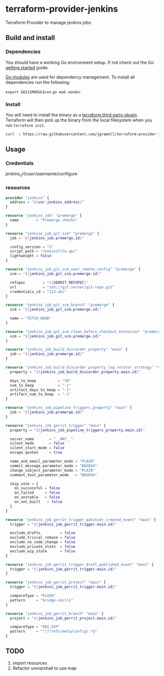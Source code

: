 # terraform-provider-jenkins
Terraform Provider to manage jenkins jobs

## Build and install ##

### Dependencies ###

You should have a working Go environment setup.  If not check out the Go [getting started](http://golang.org/doc/install) guide.

[Go modules](https://github.com/golang/go/wiki/Modules) are used for dependency management.  To install all dependencies run the following:

`export GO111MODULE=on`
`go mod vendor`

### Install ###

You will need to install the binary as a [terraform third party plugin](https://www.terraform.io/docs/configuration/providers.html#third-party-plugins).  Terraform will then pick up the binary from the local filesystem when you run `terraform init`.

```sh
curl -s https://raw.githubusercontent.com/jgramoll/terraform-provider-jenkins/master/install.sh | bash
```

## Usage ##

### Credentials ###

$jenkins_url/user/$username/configure

### resources ###

```terraform
provider "jenkins" {
  address = "${var.jenkins_address}"
}

resource "jenkins_job" "premerge" {
  name        = "Premerge checks"
}

resource "jenkins_job_git_scm" "premerge" {
  job = "${jenkins_job.premerge.id}"

  config_version = "2"
  script_path = "Jenkinsfile.api"
  lightweight = false
}

resource "jenkins_job_git_scm_user_remote_config" "premerge" {
  scm = "${jenkins_job_git_scm.premerge.id}"

  refspec        = "${GERRIT_REFSPEC}"
  url            = "ssh://git.server/git-repo.git"
  credentials_id = "123-abc"
}

resource "jenkins_job_git_scm_branch" "premerge" {
  scm = "${jenkins_job_git_scm.premerge.id}"

  name = "FETCH_HEAD"
}

resource "jenkins_job_git_scm_clean_before_checkout_extension" "premerge" {
  scm = "${jenkins_job_git_scm.premerge.id}"
}

resource "jenkins_job_build_discarder_property" "main" {
  job = "${jenkins_job.premerge.id}"
}

resource "jenkins_job_build_discarder_property_log_rotator_strategy" "main" {
  property = "${jenkins_job_build_discarder_property.main.id}"

  days_to_keep          = "30"
  num_to_keep           = "-1"
  artifact_days_to_keep = "-1"
  artifact_num_to_keep  = "-1"
}

resource "jenkins_job_pipeline_triggers_property" "main" {
  job = "${jenkins_job.premerge.id}"
}

resource "jenkins_job_gerrit_trigger" "main" {
  property = "${jenkins_job_pipeline_triggers_property.main.id}"

  server_name       = "__ANY__"
  silent_mode       = false
  silent_start_mode = false
  escape_quotes     = true

  name_and_email_parameter_mode = "PLAIN"
  commit_message_parameter_mode = "BASE64"
  change_subject_parameter_mode = "PLAIN"
  comment_text_parameter_mode   = "BASE64"

  skip_vote = {
    on_successful = false
    on_failed     = false
    on_unstable   = false
    on_not_built   = false
  }
}

resource "jenkins_job_gerrit_trigger_patchset_created_event" "main" {
  trigger = "${jenkins_job_gerrit_trigger.main.id}"

  exclude_drafts         = false
  exclude_trivial_rebase = false
  exclude_no_code_change = false
  exclude_private_state  = false
  exclude_wip_state      = false
}

resource "jenkins_job_gerrit_trigger_draft_published_event" "main" {
  trigger = "${jenkins_job_gerrit_trigger.main.id}"
}

resource "jenkins_job_gerrit_project" "main" {
  trigger = "${jenkins_job_gerrit_trigger.main.id}"

  compareType = "PLAIN"
  pattern     = "bridge-skills"
}

resource "jenkins_job_gerrit_branch" "main" {
  project = "${jenkins_job_gerrit_project.main.id}"

  compareType = "REG_EXP"
  pattern     = "^(?!refs/meta/config).*$"
}

```

## TODO

1. import resources
1. Refactor unmarshall to use map
